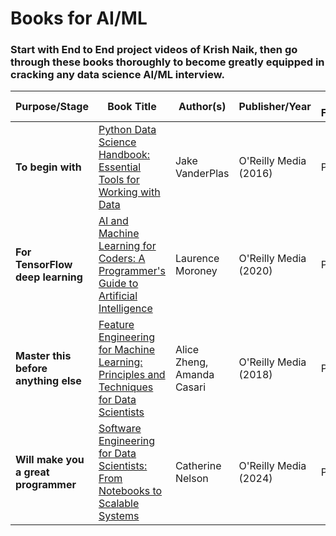 # Books for AI/ML

### Start with End to End project videos of Krish Naik, then go through these books thoroughly to become greatly equipped in cracking any data science AI/ML interview.

| Purpose/Stage                                   | Book Title                                                                                           | Author(s)                                     | Publisher/Year                               | File Format |
|-------------------------------------------------|-------------------------------------------------------------------------------------------------------|----------------------------------------------|---------------------------------------------|-------------|
| **To begin with**                               | [Python Data Science Handbook: Essential Tools for Working with Data](#)                              | Jake VanderPlas                              | O'Reilly Media (2016)                       | PDF         |
| **For TensorFlow deep learning**                | [AI and Machine Learning for Coders: A Programmer's Guide to Artificial Intelligence](#)              | Laurence Moroney                             | O'Reilly Media (2020)                       | PDF         |
| **Master this before anything else**            | [Feature Engineering for Machine Learning: Principles and Techniques for Data Scientists](#)          | Alice Zheng, Amanda Casari                   | O'Reilly Media (2018)                       | PDF         |
| **Will make you a great programmer**            | [Software Engineering for Data Scientists: From Notebooks to Scalable Systems](#)                     | Catherine Nelson                             | O'Reilly Media (2024)                       | PDF         |
